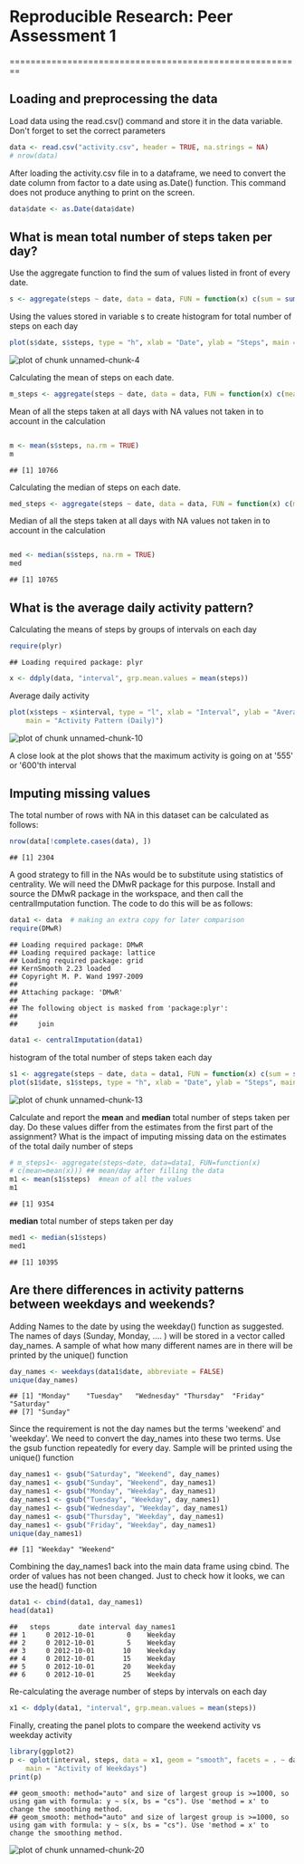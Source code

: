 # Reproducible Research: Peer Assessment 1
========================================================


## Loading and preprocessing the data
Load data using the read.csv() command and store it in the data variable. Don't forget to set the correct parameters


```r
data <- read.csv("activity.csv", header = TRUE, na.strings = NA)
# nrow(data)
```


After loading the activity.csv file in to a dataframe, we need to convert the date column from factor to a date using as.Date() function. This command does not produce anything to print on the screen. 


```r
data$date <- as.Date(data$date)
```


## What is mean total number of steps taken per day?

Use the aggregate function to find the sum of values listed in front of every date. 

```r
s <- aggregate(steps ~ date, data = data, FUN = function(x) c(sum = sum(x)))  ##calculating the sum of steps on one date
```


Using the values stored in variable s to create histogram for total number of steps on each day 


```r
plot(s$date, s$steps, type = "h", xlab = "Date", ylab = "Steps", main = "Total steps vs each day")  #histogram of total number of steps/day
```

![plot of chunk unnamed-chunk-4](figure/unnamed-chunk-4.png) 


Calculating the mean of steps on each date.


```r
m_steps <- aggregate(steps ~ date, data = data, FUN = function(x) c(mean = mean(x)))  # mean/day
```


Mean of all the steps taken at all days with NA values not taken in to account in the calculation


```r

m <- mean(s$steps, na.rm = TRUE)
m
```

```
## [1] 10766
```


Calculating the median of steps on each date.


```r
med_steps <- aggregate(steps ~ date, data = data, FUN = function(x) c(median = median(x)))  # median/day
```


Median of all the steps taken at all days with NA values not taken in to account in the calculation


```r

med <- median(s$steps, na.rm = TRUE)
med
```

```
## [1] 10765
```


## What is the average daily activity pattern?

Calculating the means of steps by groups of intervals on each day


```r
require(plyr)
```

```
## Loading required package: plyr
```

```r
x <- ddply(data, "interval", grp.mean.values = mean(steps))
```



Average daily activity


```r
plot(x$steps ~ x$interval, type = "l", xlab = "Interval", ylab = "Average daily Steps", 
    main = "Activity Pattern (Daily)")
```

![plot of chunk unnamed-chunk-10](figure/unnamed-chunk-10.png) 


A close look at the plot shows that the maximum activity is going on at '555' or '600'th interval 

## Imputing missing values

The total number of rows with NA in this dataset can be calculated as follows:


```r
nrow(data[!complete.cases(data), ])
```

```
## [1] 2304
```


A good strategy to fill in the NAs would be to substitute using statistics of centrality. We will need the DMwR package for this purpose. Install and source the DMwR package in the workspace, and then call the centralImputation function. The code to do this will be as follows:


```r
data1 <- data  # making an extra copy for later comparison
require(DMwR)
```

```
## Loading required package: DMwR
## Loading required package: lattice
## Loading required package: grid
## KernSmooth 2.23 loaded
## Copyright M. P. Wand 1997-2009
## 
## Attaching package: 'DMwR'
## 
## The following object is masked from 'package:plyr':
## 
##     join
```

```r
data1 <- centralImputation(data1)
```


histogram of the total number of steps taken each day 


```r
s1 <- aggregate(steps ~ date, data = data1, FUN = function(x) c(sum = sum(x)))
plot(s1$date, s1$steps, type = "h", xlab = "Date", ylab = "Steps", main = "Total steps vs each day (No NAs)")
```

![plot of chunk unnamed-chunk-13](figure/unnamed-chunk-13.png) 


Calculate and report the **mean** and **median** total number of steps taken per day. Do these values differ from the estimates from the first part of the assignment? What is the impact of imputing missing data on the estimates of the total daily number of steps


```r
# m_steps1<- aggregate(steps~date, data=data1, FUN=function(x)
# c(mean=mean(x))) ## mean/day after filling the data
m1 <- mean(s1$steps)  #mean of all the values
m1
```

```
## [1] 9354
```


**median** total number of steps taken per day


```r
med1 <- median(s1$steps)
med1
```

```
## [1] 10395
```


## Are there differences in activity patterns between weekdays and weekends?

Adding Names to the date by using the weekday() function as suggested. The names of days (Sunday, Monday, .... ) will be stored in a vector called day_names. A sample of what how many different names are in there will be printed by the unique() function


```r
day_names <- weekdays(data1$date, abbreviate = FALSE)
unique(day_names)
```

```
## [1] "Monday"    "Tuesday"   "Wednesday" "Thursday"  "Friday"    "Saturday" 
## [7] "Sunday"
```


Since the requirement is not the day names but the terms 'weekend' and 'weekday'. We need to convert the day_names into these two terms. Use the gsub function repeatedly for every day. Sample will be printed using the unique() function


```r
day_names1 <- gsub("Saturday", "Weekend", day_names)
day_names1 <- gsub("Sunday", "Weekend", day_names1)
day_names1 <- gsub("Monday", "Weekday", day_names1)
day_names1 <- gsub("Tuesday", "Weekday", day_names1)
day_names1 <- gsub("Wednesday", "Weekday", day_names1)
day_names1 <- gsub("Thursday", "Weekday", day_names1)
day_names1 <- gsub("Friday", "Weekday", day_names1)
unique(day_names1)
```

```
## [1] "Weekday" "Weekend"
```


Combining the day_names1 back into the main data frame using cbind. The order of values has not been changed. Just to check how it looks, we can use the head() function



```r
data1 <- cbind(data1, day_names1)
head(data1)
```

```
##   steps       date interval day_names1
## 1     0 2012-10-01        0    Weekday
## 2     0 2012-10-01        5    Weekday
## 3     0 2012-10-01       10    Weekday
## 4     0 2012-10-01       15    Weekday
## 5     0 2012-10-01       20    Weekday
## 6     0 2012-10-01       25    Weekday
```


Re-calculating the average number of steps by intervals on each day


```r
x1 <- ddply(data1, "interval", grp.mean.values = mean(steps))
```


Finally, creating the panel plots to compare the weekend activity vs weekday activity


```r
library(ggplot2)
p <- qplot(interval, steps, data = x1, geom = "smooth", facets = . ~ day_names1, 
    main = "Activity of Weekdays")
print(p)
```

```
## geom_smooth: method="auto" and size of largest group is >=1000, so using gam with formula: y ~ s(x, bs = "cs"). Use 'method = x' to change the smoothing method.
## geom_smooth: method="auto" and size of largest group is >=1000, so using gam with formula: y ~ s(x, bs = "cs"). Use 'method = x' to change the smoothing method.
```

![plot of chunk unnamed-chunk-20](figure/unnamed-chunk-20.png) 

